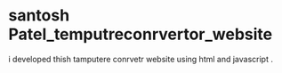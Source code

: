 # santosh  Patel_temputreconrvertor_website
i developed thish tamputere conrvetr website using html and javascript .

